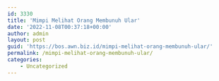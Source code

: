 ```yaml
---
id: 3330
title: 'Mimpi Melihat Orang Membunuh Ular'
date: '2022-11-08T00:37:18+00:00'
author: admin
layout: post
guid: 'https://bos.awn.biz.id/mimpi-melihat-orang-membunuh-ular/'
permalink: /mimpi-melihat-orang-membunuh-ular/
categories:
    - Uncategorized
---
```


